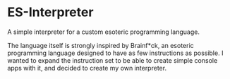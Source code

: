 # ES-Interpreter
 A simple interpreter for a custom esoteric programming language.
 
The language itself is strongly inspired by Brainf*ck, an esoteric programming language designed to have as few instructions as possible.
I wanted to expand the instruction set to be able to create simple console apps with it, and decided to create my own interpreter.
